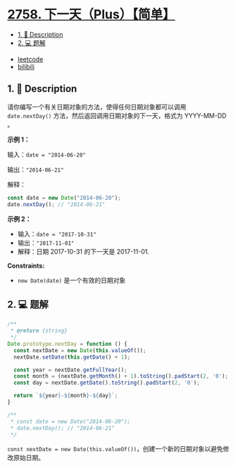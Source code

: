 # [2758. 下一天（Plus）【简单】](https://github.com/Tdahuyou/leetcode/tree/main/2758.%20%E4%B8%8B%E4%B8%80%E5%A4%A9%EF%BC%88Plus%EF%BC%89%E3%80%90%E7%AE%80%E5%8D%95%E3%80%91)

<!-- region:toc -->
- [1. 📝 Description](#1--description-105)
- [2. 💻 题解](#2--题解-48)
<!-- endregion:toc -->
- [leetcode](https://leetcode.cn/problems/next-day)
- [bilibili](https://www.bilibili.com/video/BV1DivNejEb1/)

## 1. 📝 Description

请你编写一个有关日期对象的方法，使得任何日期对象都可以调用 `date.nextDay()` 方法，然后返回调用日期对象的下一天，格式为 YYYY-MM-DD 。

**示例 1：**

输入：`date = "2014-06-20"`

输出：`"2014-06-21"`

解释：

```js
const date = new Date("2014-06-20");
date.nextDay(); // "2014-06-21"
```

**示例 2：**

- 输入：`date = "2017-10-31"`
- 输出：`"2017-11-01"`
- 解释：日期 2017-10-31 的下一天是 2017-11-01.

**Constraints:**

- `new Date(date)` 是一个有效的日期对象

## 2. 💻 题解

```javascript
/**
 * @return {string}
 */
Date.prototype.nextDay = function () {
  const nextDate = new Date(this.valueOf());
  nextDate.setDate(this.getDate() + 1);

  const year = nextDate.getFullYear();
  const month = (nextDate.getMonth() + 1).toString().padStart(2, '0');
  const day = nextDate.getDate().toString().padStart(2, '0');

  return `${year}-${month}-${day}`;
}

/**
 * const date = new Date("2014-06-20");
 * date.nextDay(); // "2014-06-21"
 */
```

`const nextDate = new Date(this.valueOf())`，创建一个新的日期对象以避免修改原始日期。





